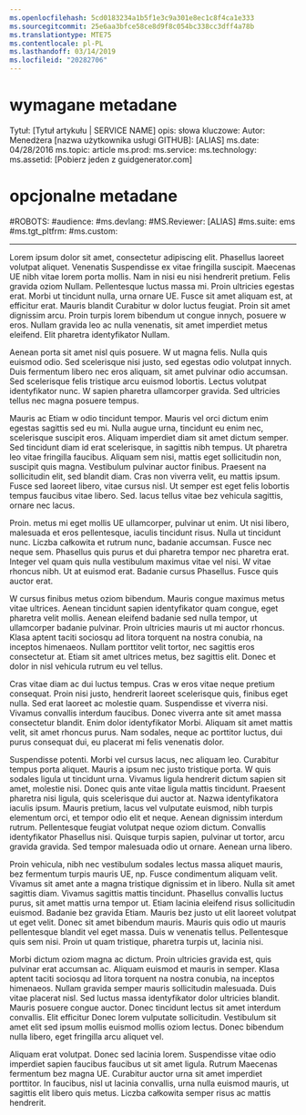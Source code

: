 ```yaml
---
ms.openlocfilehash: 5cd0183234a1b5f1e3c9a301e8ec1c8f4ca1e333
ms.sourcegitcommit: 25e6aa3bfce58ce8d9f8c054bc338cc3dff4a78b
ms.translationtype: MTE75
ms.contentlocale: pl-PL
ms.lasthandoff: 03/14/2019
ms.locfileid: "20282706"
---
```

# <a name="required-metadata"></a>wymagane metadane

Tytuł: [Tytuł artykułu | SERVICE NAME] opis: słowa kluczowe: Autor: Menedżera [nazwa użytkownika usługi GITHUB]: [ALIAS] ms.date: 04/28/2016 ms.topic: article ms.prod: ms.service: ms.technology: ms.assetid: [Pobierz jeden z guidgenerator.com]

# <a name="optional-metadata"></a>opcjonalne metadane

#<a name="robots"></a>ROBOTS:
#<a name="audience"></a>audience:
#<a name="msdevlang"></a>ms.devlang:
#<a name="msreviewer-alias"></a>MS.Reviewer: [ALIAS]
#<a name="mssuite-ems"></a>ms.suite: ems
#<a name="mstgtpltfrm"></a>ms.tgt_pltfrm:
#<a name="mscustom"></a>ms.custom:

---
Lorem ipsum dolor sit amet, consectetur adipiscing elit. Phasellus laoreet volutpat aliquet. Venenatis Suspendisse ex vitae fringilla suscipit. Maecenas UE nibh vitae lorem porta mollis. Nam in nisi eu nisi hendrerit pretium. Felis gravida oziom Nullam. Pellentesque luctus massa mi. Proin ultricies egestas erat. Morbi ut tincidunt nulla, urna ornare UE. Fusce sit amet aliquam est, at efficitur erat. Mauris blandit Curabitur w dolor luctus feugiat. Proin sit amet dignissim arcu. Proin turpis lorem bibendum ut congue innych, posuere w eros. Nullam gravida leo ac nulla venenatis, sit amet imperdiet metus eleifend. Elit pharetra identyfikator Nullam.

Aenean porta sit amet nisl quis posuere. W ut magna felis. Nulla quis euismod odio. Sed scelerisque nisi justo, sed egestas odio volutpat innych. Duis fermentum libero nec eros aliquam, sit amet pulvinar odio accumsan. Sed scelerisque felis tristique arcu euismod lobortis. Lectus volutpat identyfikator nunc. W sapien pharetra ullamcorper gravida. Sed ultricies tellus nec magna posuere tempus.

Mauris ac Etiam w odio tincidunt tempor. Mauris vel orci dictum enim egestas sagittis sed eu mi. Nulla augue urna, tincidunt eu enim nec, scelerisque suscipit eros. Aliquam imperdiet diam sit amet dictum semper. Sed tincidunt diam id erat scelerisque, in sagittis nibh tempus. Ut pharetra leo vitae fringilla faucibus. Aliquam sem nisi, mattis eget sollicitudin non, suscipit quis magna. Vestibulum pulvinar auctor finibus. Praesent na sollicitudin elit, sed blandit diam. Cras non viverra velit, eu mattis ipsum. Fusce sed laoreet libero, vitae cursus nisl. Ut semper est eget felis lobortis tempus faucibus vitae libero. Sed. lacus tellus vitae bez vehicula sagittis, ornare nec lacus.

Proin. metus mi eget mollis UE ullamcorper, pulvinar ut enim. Ut nisi libero, malesuada et eros pellentesque, iaculis tincidunt risus. Nulla ut tincidunt nunc. Liczba całkowita et rutrum nunc, badanie accumsan. Fusce nec neque sem. Phasellus quis purus et dui pharetra tempor nec pharetra erat. Integer vel quam quis nulla vestibulum maximus vitae vel nisi. W vitae rhoncus nibh. Ut at euismod erat. Badanie cursus Phasellus. Fusce quis auctor erat.

W cursus finibus metus oziom bibendum. Mauris congue maximus metus vitae ultrices. Aenean tincidunt sapien identyfikator quam congue, eget pharetra velit mollis. Aenean eleifend badanie sed nulla tempor, ut ullamcorper badanie pulvinar. Proin ultricies mauris ut mi auctor rhoncus. Klasa aptent taciti sociosqu ad litora torquent na nostra conubia, na inceptos himenaeos. Nullam porttitor velit tortor, nec sagittis eros consectetur at. Etiam sit amet ultrices metus, bez sagittis elit. Donec et dolor in nisl vehicula rutrum eu vel tellus.

Cras vitae diam ac dui luctus tempus. Cras w eros vitae neque pretium consequat. Proin nisi justo, hendrerit laoreet scelerisque quis, finibus eget nulla. Sed erat laoreet ac molestie quam. Suspendisse et viverra nisi. Vivamus convallis interdum faucibus. Donec viverra ante sit amet massa consectetur blandit. Enim dolor identyfikator Morbi. Aliquam sit amet mattis velit, sit amet rhoncus purus. Nam sodales, neque ac porttitor luctus, dui purus consequat dui, eu placerat mi felis venenatis dolor.

Suspendisse potenti. Morbi vel cursus lacus, nec aliquam leo. Curabitur tempus porta aliquet. Mauris a ipsum nec justo tristique porta. W quis sodales ligula ut tincidunt urna. Vivamus ligula hendrerit dictum sapien sit amet, molestie nisi. Donec quis ante vitae ligula mattis tincidunt. Praesent pharetra nisi ligula, quis scelerisque dui auctor at. Nazwa identyfikatora iaculis ipsum. Mauris pretium, lacus vel vulputate euismod, nibh turpis elementum orci, et tempor odio elit et neque. Aenean dignissim interdum rutrum. Pellentesque feugiat volutpat neque oziom dictum. Convallis identyfikator Phasellus nisi. Quisque turpis sapien, pulvinar ut tortor, arcu gravida gravida. Sed tempor malesuada odio ut ornare. Aenean urna libero.

Proin vehicula, nibh nec vestibulum sodales lectus massa aliquet mauris, bez fermentum turpis mauris UE, np. Fusce condimentum aliquam velit. Vivamus sit amet ante a magna tristique dignissim et in libero. Nulla sit amet sagittis diam. Vivamus sagittis mattis tincidunt. Phasellus convallis luctus purus, sit amet mattis urna tempor ut. Etiam lacinia eleifend risus sollicitudin euismod. Badanie bez gravida Etiam. Mauris bez justo ut elit laoreet volutpat ut eget velit. Donec sit amet bibendum mauris. Mauris quis odio ut mauris pellentesque blandit vel eget massa. Duis w venenatis tellus. Pellentesque quis sem nisi. Proin ut quam tristique, pharetra turpis ut, lacinia nisi.

Morbi dictum oziom magna ac dictum. Proin ultricies gravida est, quis pulvinar erat accumsan ac. Aliquam euismod et mauris in semper. Klasa aptent taciti sociosqu ad litora torquent na nostra conubia, na inceptos himenaeos. Nullam gravida semper mauris sollicitudin malesuada. Duis vitae placerat nisl. Sed luctus massa identyfikator dolor ultricies blandit. Mauris posuere congue auctor. Donec tincidunt lectus sit amet interdum convallis. Elit efficitur Donec lorem vulputate sollicitudin. Vestibulum sit amet elit sed ipsum mollis euismod mollis oziom lectus. Donec bibendum nulla libero, eget fringilla arcu aliquet vel.

Aliquam erat volutpat. Donec sed lacinia lorem. Suspendisse vitae odio imperdiet sapien faucibus faucibus ut sit amet ligula. Rutrum Maecenas fermentum bez magna UE. Curabitur auctor urna sit amet imperdiet porttitor. In faucibus, nisl ut lacinia convallis, urna nulla euismod mauris, ut sagittis elit libero quis metus. Liczba całkowita semper risus ac mattis hendrerit.
